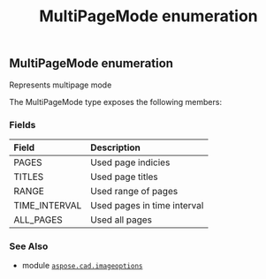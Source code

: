 ﻿---
title: MultiPageMode enumeration
second_title: Aspose.CAD for Python via .NET API References
description: 
type: docs
weight: 330
url: /aspose.cad.imageoptions/multipagemode/
is_root: false
---

## MultiPageMode enumeration

Represents multipage mode



The MultiPageMode type exposes the following members:

### Fields
| Field | Description |
| :- | :- |
| PAGES | Used page indicies |
| TITLES | Used page titles |
| RANGE | Used range of pages |
| TIME_INTERVAL | Used pages in time interval |
| ALL_PAGES | Used all pages |



### See Also
* module [`aspose.cad.imageoptions`](..)
